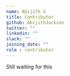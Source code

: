 ```yaml
---
name: Abijith S
title: Contributor
github: AbijithJackson
twitter: ""
linkedin: ""
slack: ""
joining_date: ""
role : contributor
---
```


Still waiting for this

